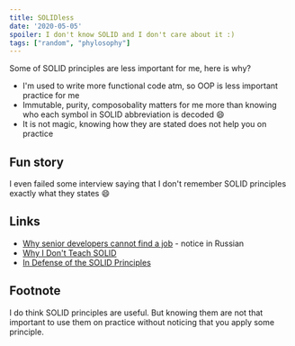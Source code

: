 ```yaml
---
title: SOLIDless
date: '2020-05-05'
spoiler: I don't know SOLID and I don't care about it :)
tags: ["random", "phylosophy"]
---
```


Some of SOLID principles are less important for me, here is why?

- I'm used to write more functional code atm, so OOP is less important practice for me
- Immutable, purity, composobality matters for me more than knowing who each symbol in SOLID abbreviation is decoded :smile:
- It is not magic, knowing how they are stated does not help you on practice

## Fun story

I even failed some interview saying that I don't remember SOLID principles exactly what they states :smile:

## Links

- [Why senior developers cannot find a job](https://habr.com/ru/post/460901/) - notice in Russian
- [Why I Don't Teach SOLID](https://qualityisspeed.blogspot.com/2014/08/why-i-dont-teach-solid.html)
- [In Defense of the SOLID Principles](https://blog.ndepend.com/defense-solid-principles/)

## Footnote

I do think SOLID principles are useful. But knowing them are not that important to use them on practice without noticing that you apply some principle.
